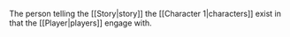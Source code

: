 The person telling the [[Story|story]] the [[Character 1|characters]] exist in that the [[Player|players]] engage with.